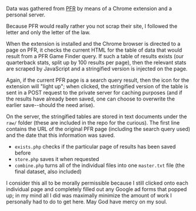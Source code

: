 Data was gathered from [PFR](https://www.pro-football-reference.com/) by means of a Chrome extension and a personal server.

Because PFR would really rather you not scrap their site, I followed the letter and only the letter of the law.

When the extension is installed and the Chrome browser is directed to a page on PFR, it checks the current HTML for the table of data that would result from a PFR Game Finder query. If such a table of results exists (our quarterback stats, split up by 100 results per page), then the relevant stats are scraped by JavaScript and a stringified version is injected on the page.

Again, if the current PFR page is a search query result, then the icon for the extension will "light up"; when clicked, the stringified version of the table is sent in a POST request to the private server for caching purposes (and if the results have already been saved, one can choose to overwrite the earlier save--should the need arise).

On the server, the stringified tables are stored in text documents under the `raw/` folder (these are included in the repo for the curious). The first line contains the URL of the original PFR page (including the search query used) and the date that this information was saved.

- `exists.php` checks if the particular page of results has been saved before
- `store.php` saves it when requested
- `combine.php` turns all of the individual files into one `master.txt` file (the final dataset, also included)

I consider this all to be morally permissible because I still clicked onto each individual page and completely filled out any Google ad forms that popped up; in my mind all I did was maximally minimize the amount of work I personally had to do to get here. May God have mercy on my soul.